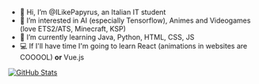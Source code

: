 - 👋 Hi, I’m @ILikePapyrus, an Italian IT student
- 👀 I’m interested in AI (especially Tensorflow), Animes and Videogames (love ETS2/ATS, Minecraft, KSP)
- 🌱 I’m currently learning Java, Python, HTML, CSS, JS
- 💻 If I'll have time I'm going to learn React (animations in websites are COOOOL) **or** Vue.js
<!--- - 📫 How to reach me ... --->

<!---
ILikePapyrus/ILikePapyrus is a ✨ special ✨ repository because its `README.md` (this file) appears on your GitHub profile.
You can click the Preview link to take a look at your changes.
--->
[![GitHub Stats](https://gh-readme-profile.vercel.app/api?username=ILikePapyrus&theme=dark)](https://github.com/FajarKim/github-readme-profile)
